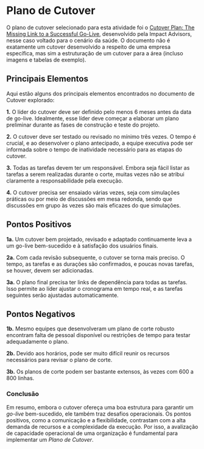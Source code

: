 # Plano de Cutover

O plano de cutover selecionado para esta atividade foi o [Cutover Plan: The	Missing	Link to a Successful Go-Live](https://www.impact-advisors.com/wp-content/uploads/2022/09/IA-Cutover-Plan-White-Paper-2016-05-FINAL.pdf), desenvolvido pela Impact Advisors, nesse caso voltado para o cenário da saúde. O documento não é exatamente um cutover desenvolvido a respeito de uma empresa específica, mas sim a estruturação de um cutover para a área (incluso imagens e tabelas de exemplo).

## Principais Elementos
Aqui estão alguns dos principais elementos encontrados no documento de Cutover explorado:

**1.** 
O líder do cutover deve ser definido pelo menos 6 meses antes da data de go-live. Idealmente, esse líder deve começar a elaborar um plano preliminar durante as fases de construção e teste do projeto.

**2.**
O cutover deve ser testado ou revisado no mínimo três vezes. O tempo é crucial, e ao desenvolver o plano antecipado, a equipe executiva pode ser informada sobre o tempo de inatividade necessário para as etapas do cutover.

**3.** 
Todas as tarefas devem ter um responsável. Embora seja fácil listar as tarefas a serem realizadas durante o corte, muitas vezes não se atribui claramente a responsabilidade pela execução.

**4.** 
O cutover precisa ser ensaiado várias vezes, seja com simulações práticas ou por meio de discussões em mesa redonda, sendo que discussões em grupo às vezes são mais eficazes do que simulações.


## Pontos Positivos

**1a.** 
Um cutover bem projetado, revisado e adaptado continuamente leva a um go-live bem-sucedido e à satisfação dos usuários finais.

**2a.**
Com cada revisão subsequente, o cutover se torna mais preciso. O tempo, as tarefas e as durações são confirmados, e poucas novas tarefas, se houver, devem ser adicionadas.

**3a.** 
O plano final precisa ter links de dependência para todas as tarefas. Isso permite ao líder ajustar o cronograma em tempo real, e as tarefas seguintes serão ajustadas automaticamente.

## Pontos Negativos

**1b.** 
Mesmo equipes que desenvolveram um plano de corte robusto encontram falta de pessoal disponível ou restrições de tempo para testar adequadamente o plano.

**2b.** 
Devido aos horários, pode ser muito difícil reunir os recursos necessários para revisar o plano de corte.

**3b.** 
Os planos de corte podem ser bastante extensos, às vezes com 600 a 800 linhas.

### Conclusão
Em resumo, embora o cutover ofereça uma boa estrutura para garantir um *go-live* bem-sucedido, ele também traz desafios operacionais. Os pontos positivos, como a comunicação e a flexibilidade, contrastam com a alta demanda de recursos e a complexidade da execução. Por isso, a avalização de capacidade operacional de uma organização é fundamental para implementar um *Plano de Cutover*.
